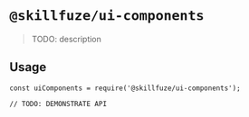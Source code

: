 # `@skillfuze/ui-components`

> TODO: description

## Usage

```
const uiComponents = require('@skillfuze/ui-components');

// TODO: DEMONSTRATE API
```
